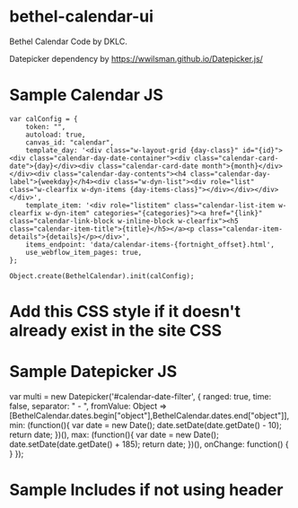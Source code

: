 # bethel-calendar-ui

Bethel Calendar Code by DKLC.

Datepicker dependency by https://wwilsman.github.io/Datepicker.js/


# Sample Calendar JS

```
var calConfig = {
    token: "",
    autoload: true,
    canvas_id: "calendar",
    template_day: '<div class="w-layout-grid {day-class}" id="{id}"><div class="calendar-day-date-container"><div class="calendar-card-date">{day}</div><div class="calendar-card-date month">{month}</div></div><div class="calendar-day-contents"><h4 class="calendar-day-label">{weekday}</h4><div class="w-dyn-list"><div role="list" class="w-clearfix w-dyn-items {day-items-class}"></div></div></div></div>',
    template_item: '<div role="listitem" class="calendar-list-item w-clearfix w-dyn-item" categories="{categories}"><a href="{link}" class="calendar-link-block w-inline-block w-clearfix"><h5 class="calendar-item-title">{title}</h5></a><p class="calendar-item-details">{details}</p></div>',
    items_endpoint: 'data/calendar-items-{fortnight_offset}.html',
    use_webflow_item_pages: true,
};

Object.create(BethelCalendar).init(calConfig);

```

# Add this CSS style if it doesn't already exist in the site CSS

<style>
    .calendar-hidden {
        display:none;
    }
</style>



# Sample Datepicker JS

var multi = new Datepicker('#calendar-date-filter', {
    ranged: true,
    time: false,
    separator: " - ",
    fromValue: Object => [BethelCalendar.dates.begin["object"],BethelCalendar.dates.end["object"]],
    min: (function(){
        var date = new Date();
        date.setDate(date.getDate() - 10);
        return date;
    })(),
    max: (function(){
        var date = new Date();
        date.setDate(date.getDate() + 185);
        return date;
    })(),
    onChange: function() {
    }
});



# Sample Includes if not using header


<link rel="stylesheet" href="/path/to/datepicker.material.css">
<script src="/path/to/datepicker.js"></script>

<script src="/path/to/BethelCalendar.Min.js" type="text/javascript"></script>